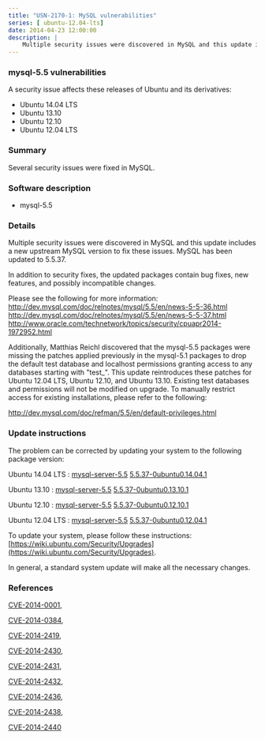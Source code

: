 ```yaml
---
title: "USN-2170-1: MySQL vulnerabilities"
series: [ ubuntu-12.04-lts]
date: 2014-04-23 12:00:00
description: |
    Multiple security issues were discovered in MySQL and this update includes a new upstream MySQL version to fix these issues. MySQL has been updated to 5.5.37.
--- 
```

 
### mysql-5.5 vulnerabilities

A security issue affects these releases of Ubuntu and its derivatives:

* Ubuntu 14.04 LTS
* Ubuntu 13.10
* Ubuntu 12.10
* Ubuntu 12.04 LTS

### Summary

Several security issues were fixed in MySQL. 

### Software description

* mysql-5.5 

### Details

Multiple security issues were discovered in MySQL and this update includes a new upstream MySQL version to fix these issues. MySQL has been updated to 5.5.37.

In addition to security fixes, the updated packages contain bug fixes, new features, and possibly incompatible changes.

Please see the following for more information: http://dev.mysql.com/doc/relnotes/mysql/5.5/en/news-5-5-36.html http://dev.mysql.com/doc/relnotes/mysql/5.5/en/news-5-5-37.html http://www.oracle.com/technetwork/topics/security/cpuapr2014-1972952.html

Additionally, Matthias Reichl discovered that the mysql-5.5 packages were missing the patches applied previously in the mysql-5.1 packages to drop the default test database and localhost permissions granting access to any databases starting with &quot;test_&quot;. This update reintroduces these patches for Ubuntu 12.04 LTS, Ubuntu 12.10, and Ubuntu 13.10. Existing test databases and permissions will not be modified on upgrade. To manually restrict access for existing installations, please refer to the following:

http://dev.mysql.com/doc/refman/5.5/en/default-privileges.html 

### Update instructions

The problem can be corrected by updating your system to the following package version:

Ubuntu 14.04 LTS
 : [mysql-server-5.5](https://launchpad.net/ubuntu/+source/mysql-5.5) <span> [5.5.37-0ubuntu0.14.04.1](https://launchpad.net/ubuntu/+source/mysql-5.5/5.5.37-0ubuntu0.14.04.1) </span> 

Ubuntu 13.10
 : [mysql-server-5.5](https://launchpad.net/ubuntu/+source/mysql-5.5) <span> [5.5.37-0ubuntu0.13.10.1](https://launchpad.net/ubuntu/+source/mysql-5.5/5.5.37-0ubuntu0.13.10.1) </span> 

Ubuntu 12.10
 : [mysql-server-5.5](https://launchpad.net/ubuntu/+source/mysql-5.5) <span> [5.5.37-0ubuntu0.12.10.1](https://launchpad.net/ubuntu/+source/mysql-5.5/5.5.37-0ubuntu0.12.10.1) </span> 

Ubuntu 12.04 LTS
 : [mysql-server-5.5](https://launchpad.net/ubuntu/+source/mysql-5.5) <span> [5.5.37-0ubuntu0.12.04.1](https://launchpad.net/ubuntu/+source/mysql-5.5/5.5.37-0ubuntu0.12.04.1) </span> 

To update your system, please follow these instructions: [https://wiki.ubuntu.com/Security/Upgrades](https://wiki.ubuntu.com/Security/Upgrades).

In general, a standard system update will make all the necessary changes. 

### References

 [CVE-2014-0001](http://people.ubuntu.com/~ubuntu-security/cve/CVE-2014-0001), 

 [CVE-2014-0384](http://people.ubuntu.com/~ubuntu-security/cve/CVE-2014-0384), 

 [CVE-2014-2419](http://people.ubuntu.com/~ubuntu-security/cve/CVE-2014-2419), 

 [CVE-2014-2430](http://people.ubuntu.com/~ubuntu-security/cve/CVE-2014-2430), 

 [CVE-2014-2431](http://people.ubuntu.com/~ubuntu-security/cve/CVE-2014-2431), 

 [CVE-2014-2432](http://people.ubuntu.com/~ubuntu-security/cve/CVE-2014-2432), 

 [CVE-2014-2436](http://people.ubuntu.com/~ubuntu-security/cve/CVE-2014-2436), 

 [CVE-2014-2438](http://people.ubuntu.com/~ubuntu-security/cve/CVE-2014-2438), 

 [CVE-2014-2440](http://people.ubuntu.com/~ubuntu-security/cve/CVE-2014-2440)
 
